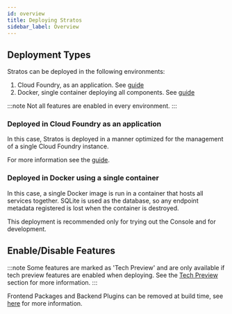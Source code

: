 ```yaml
---
id: overview
title: Deploying Stratos
sidebar_label: Overview
---
```


## Deployment Types

Stratos can be deployed in the following environments:

1. Cloud Foundry, as an application. See [guide](cloud-foundry/cloud-foundry)
3. Docker, single container deploying all components. See [guide](all-in-one)

:::note
Not all features are enabled in every environment.
:::

### Deployed in Cloud Foundry as an application

In this case, Stratos is deployed in a manner optimized for the management of a single Cloud Foundry instance.

For more information see the [guide](cloud-foundry/cloud-foundry).

### Deployed in Docker using a single container

In this case, a single Docker image is run in a container that hosts all services together. SQLite is used as the database, so any endpoint metadata registered is lost when the container is destroyed.

This deployment is recommended only for trying out the Console and for development.

## Enable/Disable Features

:::note
Some features are marked as 'Tech Preview' and are only available if tech preview features are enabled when deploying. See the [Tech Preview](tech-preview) section for more information.
:::

Frontend Packages and Backend Plugins can be removed at build time, see [here](../extensions/disable-packages) for more information.
